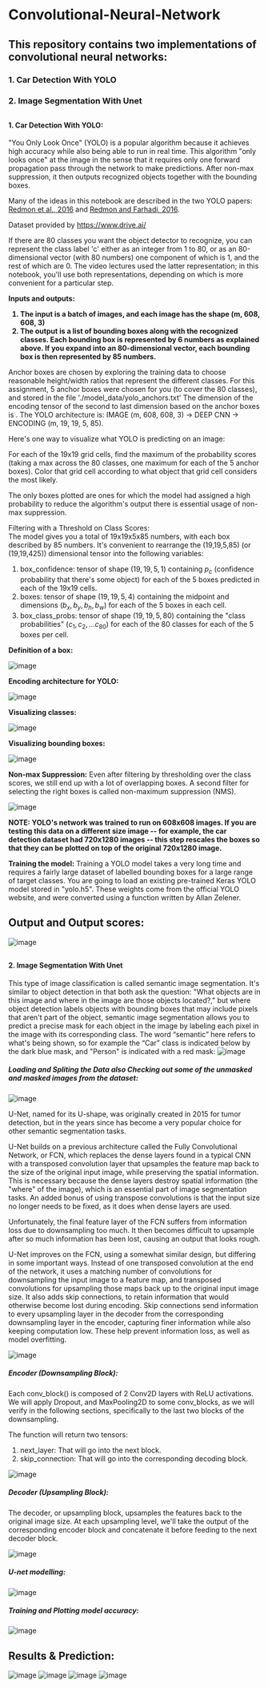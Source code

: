 # Convolutional-Neural-Network

## This repository contains two implementations of convolutional neural networks: 
### 1. Car Detection With YOLO
### 2. Image Segmentation With Unet
##
#### 1. Car Detection With YOLO:
"You Only Look Once" (YOLO) is a popular algorithm because it achieves high accuracy while also being able to run in real time. This algorithm "only looks once" at the image in the sense that it requires only one forward propagation pass through the network to make predictions. After non-max suppression, it then outputs recognized objects together with the bounding boxes.

Many of the ideas in this notebook are described in the two YOLO papers: [Redmon et al., 2016](https://arxiv.org/abs/1506.02640) and [Redmon and Farhadi, 2016](https://arxiv.org/abs/1612.08242).

Dataset provided by https://www.drive.ai/

If there are 80 classes you want the object detector to recognize, you can represent the class label 'c' either as an integer from 1 to 80, or as an 80-dimensional vector (with 80 numbers) one component of which is 1, and the rest of which are 0. The video lectures used the latter representation; in this notebook, you'll use both representations, depending on which is more convenient for a particular step.

<b>Inputs and outputs:
1. The input is a batch of images, and each image has the shape (m, 608, 608, 3)
2. The output is a list of bounding boxes along with the recognized classes. Each bounding box is represented by 6 numbers as explained above. If you expand  into an 80-dimensional vector, each bounding box is then represented by 85 numbers.
</b>  
Anchor boxes are chosen by exploring the training data to choose reasonable height/width ratios that represent the different classes. For this assignment, 5 anchor boxes were chosen for you (to cover the 80 classes), and stored in the file './model_data/yolo_anchors.txt'
The dimension of the encoding tensor of the second to last dimension based on the anchor boxes is .
The YOLO architecture is: IMAGE (m, 608, 608, 3) -> DEEP CNN -> ENCODING (m, 19, 19, 5, 85).
  
Here's one way to visualize what YOLO is predicting on an image:

For each of the 19x19 grid cells, find the maximum of the probability scores (taking a max across the 80 classes, one maximum for each of the 5 anchor boxes).
Color that grid cell according to what object that grid cell considers the most likely.
  
The only boxes plotted are ones for which the model had assigned a high probability to reduce the algorithm's output there is essential usage of non-max suppression.
  
Filtering with a Threshold on Class Scores: 
<br> The model gives you a total of 19x19x5x85 numbers, with each box described by 85 numbers. It's convenient to rearrange the (19,19,5,85) (or (19,19,425)) dimensional tensor into the following variables:  
1. box_confidence: tensor of shape $(19, 19, 5, 1)$ containing $p_c$ (confidence probability that there's some object) for each of the 5 boxes predicted in each of the 19x19 cells.
2. boxes: tensor of shape $(19, 19, 5, 4)$ containing the midpoint and dimensions $(b_x, b_y, b_h, b_w)$ for each of the 5 boxes in each cell.
3. box_class_probs: tensor of shape $(19, 19, 5, 80)$ containing the "class probabilities" $(c_1, c_2, ... c_{80})$ for each of the 80 classes for each of the 5 boxes per cell.

<b>Definition of a box:</b>

![image](https://user-images.githubusercontent.com/86974424/172105885-9e78f966-d2d8-4967-927a-d5528747d015.png)

<b>Encoding architecture for YOLO:</b>

![image](https://user-images.githubusercontent.com/86974424/172105975-3f2ccda3-6162-4d7c-a24a-04f91f7e8621.png)

<b>Visualizing classes:</b>

![image](https://user-images.githubusercontent.com/86974424/172106077-ec9ab376-9ba5-4b43-ac6a-30d1d64ed253.png)

<b>Visualizing bounding boxes:</b>

![image](https://user-images.githubusercontent.com/86974424/172106143-b63b1d7e-2f71-4956-92e4-bdc3e5786ac2.png)

<b>Non-max Suppression:</b> Even after filtering by thresholding over the class scores, we still end up with a lot of overlapping boxes. A second filter for selecting the right boxes is called non-maximum suppression (NMS).

![image](https://user-images.githubusercontent.com/86974424/172106289-295ce3ca-3386-4043-8650-353552adc92f.png)

<b>NOTE: YOLO's network was trained to run on 608x608 images. If you are testing this data on a different size image -- for example, the car detection dataset had 720x1280 images -- this step rescales the boxes so that they can be plotted on top of the original 720x1280 image.</b>

<b>Training the model:</b>
Training a YOLO model takes a very long time and requires a fairly large dataset of labelled bounding boxes for a large range of target classes. You are going to load an existing pre-trained Keras YOLO model stored in "yolo.h5". These weights come from the official YOLO website, and were converted using a function written by Allan Zelener.

## Output and Output scores:

![image](https://user-images.githubusercontent.com/86974424/172107128-59b47496-ee87-4bc8-96ff-7f588ac2fba8.png)
##
#### 2. Image Segmentation With Unet
This type of image classification is called semantic image segmentation. It's similar to object detection in that both ask the question: "What objects are in this image and where in the image are those objects located?," but where object detection labels objects with bounding boxes that may include pixels that aren't part of the object, semantic image segmentation allows you to predict a precise mask for each object in the image by labeling each pixel in the image with its corresponding class. The word “semantic” here refers to what's being shown, so for example the “Car” class is indicated below by the dark blue mask, and "Person" is indicated with a red mask:
![image](https://user-images.githubusercontent.com/86974424/172108089-80e92ec0-e2ce-47c1-8393-48dbe9233aeb.png)

##### Loading and Spliting the Data also Checking out some of the unmasked and masked images from the dataset:
![image](https://user-images.githubusercontent.com/86974424/172108615-17c64c0b-1728-4978-a234-cbbf182f698d.png)
 
U-Net, named for its U-shape, was originally created in 2015 for tumor detection, but in the years since has become a very popular choice for other semantic segmentation tasks.

U-Net builds on a previous architecture called the Fully Convolutional Network, or FCN, which replaces the dense layers found in a typical CNN with a transposed convolution layer that upsamples the feature map back to the size of the original input image, while preserving the spatial information. This is necessary because the dense layers destroy spatial information (the "where" of the image), which is an essential part of image segmentation tasks. An added bonus of using transpose convolutions is that the input size no longer needs to be fixed, as it does when dense layers are used.

Unfortunately, the final feature layer of the FCN suffers from information loss due to downsampling too much. It then becomes difficult to upsample after so much information has been lost, causing an output that looks rough.

U-Net improves on the FCN, using a somewhat similar design, but differing in some important ways. Instead of one transposed convolution at the end of the network, it uses a matching number of convolutions for downsampling the input image to a feature map, and transposed convolutions for upsampling those maps back up to the original input image size. It also adds skip connections, to retain information that would otherwise become lost during encoding. Skip connections send information to every upsampling layer in the decoder from the corresponding downsampling layer in the encoder, capturing finer information while also keeping computation low. These help prevent information loss, as well as model overfitting.

![image](https://user-images.githubusercontent.com/86974424/172108807-3c474ede-915d-42af-b07c-039b6e817f2e.png)

##### Encoder (Downsampling Block):
Each conv_block() is composed of 2 Conv2D layers with ReLU activations. We will apply Dropout, and MaxPooling2D to some conv_blocks, as we will verify in the following sections, specifically to the last two blocks of the downsampling.

The function will return two tensors:
1. next_layer: That will go into the next block.
2. skip_connection: That will go into the corresponding decoding block.

![image](https://user-images.githubusercontent.com/86974424/172109185-a835d0b9-8da0-4972-970d-10d595eb94d0.png)

##### Decoder (Upsampling Block):
The decoder, or upsampling block, upsamples the features back to the original image size. At each upsampling level, we'll take the output of the corresponding encoder block and concatenate it before feeding to the next decoder block.

![image](https://user-images.githubusercontent.com/86974424/172109306-6bc221e5-e2aa-4dd3-806d-51ddd6cbe971.png)

##### U-net modelling:

![image](https://user-images.githubusercontent.com/86974424/172109394-b719b0b1-ca5c-4d73-9da5-f9f3b0b1f899.png)

##### Training and Plotting model accuracy:

![image](https://user-images.githubusercontent.com/86974424/172109537-46ba6e9d-51b6-4116-8f52-7a5198df9562.png)

## Results & Prediction:
![image](https://user-images.githubusercontent.com/86974424/172109736-749591bc-a10e-46c9-a6a0-aa45079778f0.png)
![image](https://user-images.githubusercontent.com/86974424/172110824-f59d74c6-ee53-496d-9c99-5867aea8e6ae.png)
![image](https://user-images.githubusercontent.com/86974424/172110854-62b7ec0c-d18c-474c-a86c-bfb66f3fdab8.png)
![image](https://user-images.githubusercontent.com/86974424/172110865-b44de46f-a8f7-4257-afd8-a39b955d5380.png)
